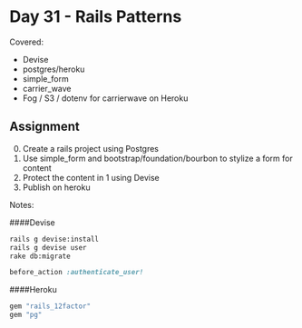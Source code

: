 # Day 31 - Rails Patterns

Covered:

* Devise
* postgres/heroku
* simple_form
* carrier_wave
* Fog / S3 / dotenv for carrierwave on Heroku


Assignment
-------

0. Create a rails project using Postgres
0. Use simple_form and bootstrap/foundation/bourbon to stylize a form for
   content
0. Protect the content in 1 using Devise
0. Publish on heroku


Notes:

####Devise

```bash
rails g devise:install
rails g devise user
rake db:migrate
```
```ruby
before_action :authenticate_user!
```

####Heroku
```ruby
gem "rails_12factor"
gem "pg"
```
